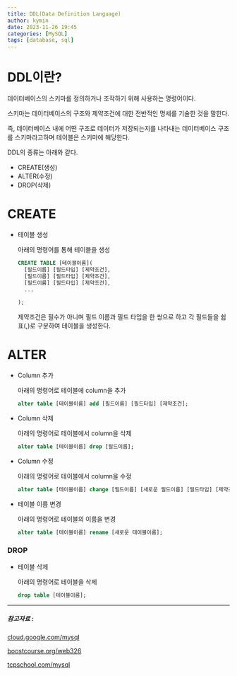 ```yaml
---
title: DDL(Data Definition Language)
author: kymin
date: 2023-11-26 19:45
categories: [MySQL]
tags: [database, sql]
---
```


# DDL이란?

데이터베이스의 스키마를 정의하거나 조작하기 위해 사용하는 명령어이다.

스키마는 데이터베이스의 구조와 제약조건에 대한 전반적인 명세를 기술한 것을 말한다.

즉, 데이터베이스 내에 어떤 구조로 데이터가 저장되는지를 나타내는 데이터베이스 구조를 스키마라고하며 테이블은 스키마에 해당한다.

DDL의 종류는 아래와 같다.

- CREATE(생성)
- ALTER(수정)
- DROP(삭제)

# CREATE

- 테이블 생성

  아래의 명령어를 통해 테이블을 생성

  ```sql
  CREATE TABLE [테이블이름](
  	[필드이름] [필드타입] [제약조건],
  	[필드이름] [필드타입] [제약조건],
  	[필드이름] [필드타입] [제약조건],
  	...
  	
  );
  ```

  제약조건은 필수가 아니며 필드 이름과 필드 타입을 한 쌍으로 하고 각 필드들을 쉼표(,)로 구분하여 테이블을 생성한다.

# ALTER

- Column 추가

  아래의 명령어로 테이블에 column을 추가

  ```sql
  alter table [테이블이름] add [필드이름] [필드타입] [제약조건];
  ```

- Column 삭제

  아래의 명령어로 테이블에서 column을 삭제

  ```sql
  alter table [테이블이름] drop [필드이름];
  ```

- Column 수정

  아래의 명령어로 테이블에서 column을 수정

  ```sql
  alter table [테이블이름] change [필드이름] [새로운 필드이름] [필드타입] [제약조건];
  ```

- 테이블 이름 변경

  아래의 명령어로 테이블의 이름을 변경

  ```sql
  alter table [테이블이름] rename [새로운 테이블이름];
  ```

### DROP

- 테이블 삭제

  아래의 명령어로 테이블을 삭제

  ```sql
  drop table [테이블이름];
  ```

  

-----

##### 참고자료 : 

[cloud.google.com/mysql](https://cloud.google.com/mysql?hl=ko)

[boostcourse.org/web326](https://www.boostcourse.org/web326/)

[tcpschool.com/mysql](https://tcpschool.com/mysql/mysql_basic_create)
